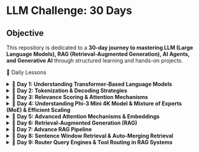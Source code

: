 # LLM Challenge: 30 Days

## **Objective**
This repository is dedicated to a **30-day journey to mastering LLM (Large Language Models), RAG (Retrieval-Augmented Generation), AI Agents, and Generative AI** through structured learning and hands-on projects.


📅 Daily Lessons
<details> <summary>📖 <strong>Day 1: Understanding Transformer-Based Language Models</strong></summary>

### **Understanding Transformer-Based Language Models**

#### **1. Introduction to Transformers**  
Transformer models have transformed natural language processing (NLP) by introducing a parallelizable and highly efficient approach to text processing. Introduced in the groundbreaking paper *"Attention is All You Need"*, the Transformer architecture eliminates the sequential dependencies of recurrent neural networks (RNNs) and long short-term memory (LSTM) models, leading to significant improvements in training efficiency and model performance.

---

#### **2. Transformer Architecture**  
The Transformer consists of two main components:  

- **Encoder:** Processes input text by capturing relationships between words using self-attention and feed-forward neural networks.
- **Decoder:** Generates output predictions by attending to both previously generated tokens and encoder outputs.

This structure is particularly effective in tasks such as **machine translation**, **text summarization**, and **question answering**.

---

#### **3. Self-Attention Mechanism**  
A key feature of the Transformer model is **self-attention**, which enables the model to weigh the importance of different words within a sentence. Unlike traditional sequential models, self-attention allows the model to process all words simultaneously, capturing long-range dependencies and contextual relationships efficiently.  

- **Masked Self-Attention:** Used in generative models like GPT to ensure causality by restricting attention to previous tokens only.

This mechanism allows the model to **prioritize words that contribute most to meaning**, significantly improving contextual understanding.

---

#### **4. BERT: A Representation Model**  
BERT (*Bidirectional Encoder Representations from Transformers*) is an encoder-based model designed for **language understanding tasks**.  

##### **Key Features of BERT:**  
- **Bidirectional Attention:** Considers both past and future words in a sentence, leading to deeper contextual word embeddings.
- **Masked Language Modeling (MLM):** Trains the model by randomly masking words in a sentence and predicting them.
- **Fine-Tuning for Specific Tasks:** After pre-training on large datasets, BERT can be fine-tuned for **text classification, named entity recognition (NER), question answering**, and **sentiment analysis**.

BERT is highly effective for extracting meaning from text and understanding word relationships.

---

#### **5. GPT: A Generative Model**  
GPT (*Generative Pre-trained Transformer*) is a **decoder-only** model optimized for text generation.  

##### **Key Features of GPT:**  
- **Autoregressive Learning:** Predicts the next word in a sequence based on previous words.
- **Masked Self-Attention:** Ensures that the model does not "see" future tokens when generating text.
- **Fluent and Coherent Output:** Excels in applications such as **chatbots, text completion, and creative writing**.

While BERT is designed for understanding text, GPT is more suited for **generating human-like responses**.

---

#### **6. Comparison: BERT vs. GPT**  

| Feature | BERT | GPT |
|---------|------|-----|
| Architecture | Encoder-based | Decoder-based |
| Attention | Bidirectional | Unidirectional |
| Training Objective | Masked Language Modeling (MLM) | Autoregressive Text Generation |
| Use Cases | Text classification, NER, question answering | Chatbots, text generation, creative writing |

BERT is better for **extracting information**, while GPT is better for **generating new content**.

---

#### **7. Transformer-Based Language Models: Open-Source vs. Proprietary**  
The NLP space is now divided between **proprietary** and **open-source** language models.  

##### **Proprietary Models (Closed-Source):**  
- **GPT-4** *(OpenAI)*  
- **Gemini** *(Google DeepMind)*  
- **Claude 2** *(Anthropic)*  

These models are state-of-the-art but **restricted in access and control**.

##### **Open-Source Models:**  
- **Llama 2** *(Meta)*  
- **Falcon** *(Technology Innovation Institute)*  
- **Mistral** *(Mistral AI)*  

Open-source models provide **flexibility, transparency, and customization**, making them suitable for research and enterprise applications.

---

#### **8. Conclusion: The Future of Transformers**  
Transformer models have revolutionized NLP by making **language understanding and generation more powerful than ever**. With their **self-attention mechanisms** and **scalability**, they are widely used in applications such as **machine translation, text summarization, search engines, and AI chatbots**.  

As **new models continue to emerge**, the distinction between **representation models (BERT)** and **generative models (GPT)** remains crucial for selecting the right tool for each NLP task.
</details>


<details> <summary>📖 <strong>Day 2: Tokenization & Decoding Strategies</strong></summary>


### **Tokenization and Representation**  
Tokenization is a critical step where input text is broken into smaller units, such as words, subwords, or characters. These tokens are mapped to numerical representations using an embedding matrix. The model's tokenizer maintains a predefined vocabulary, assigning each token a unique ID. The embeddings capture semantic relationships between words, which help the model understand context.

---

### **Transformer Processing – Parallelization vs. Sequential Generation**  
Unlike traditional RNNs, transformers process all input tokens simultaneously in parallel, leveraging self-attention mechanisms to weigh relationships between words. This parallelization allows for highly efficient training and inference. However, during text generation, transformers generate tokens sequentially, producing one token at a time while considering previously generated ones.

---

### **Decoding Strategies – Greedy Decoding vs. Temperature Sampling**  
The decoding process determines how the model selects the next token in a sequence. Two primary methods were discussed:  

- **Greedy Decoding (Temperature = 0):** At each step, the model picks the token with the highest probability. This results in deterministic outputs but may lack diversity.  
- **Temperature Sampling (Temperature > 0):** When temperature is greater than zero, the probability distribution is adjusted to introduce variability. A higher temperature makes the output more diverse and creative, while a lower temperature makes it more deterministic.  
- **Top-k and Top-p Sampling:** These techniques dynamically filter the token selection process by limiting the vocabulary to the most probable tokens (top-k) or adjusting the probability mass threshold (top-p or nucleus sampling).  

The choice of decoding strategy significantly impacts the fluency and creativity of generated text.

---

### **KV Caching – Optimizing Inference for Sequential Generation**  
During text generation, transformers generate tokens one by one in an autoregressive manner. To improve efficiency, **KV (Key-Value) Caching** is used to store previously computed hidden states (key-value pairs). Instead of recomputing the self-attention mechanism from scratch for each new token, the model reuses stored computations. This reduces redundant operations and speeds up inference, especially for long sequences.

---

### **Inference Pipeline and Cached Computation**  
When processing input prompts, LLMs follow a structured inference pipeline:
1. **Tokenization:** The prompt is split into tokens and mapped to numerical embeddings.
2. **Transformer Block Computation:** The model applies self-attention and feed-forward networks to process the input.
3. **Sequential Token Generation:** In autoregressive models, the next token is generated one by one based on previous outputs.
4. **KV Caching Implementation:** Previously computed attention keys and values are stored and reused to speed up processing.
5. **Decoding Strategy Application:** The model selects the most probable token based on the chosen decoding strategy (greedy, temperature-based, top-k, etc.).
6. **Final Output Assembly:** The generated tokens are combined to produce coherent text.

---

### **Application of LLMs in Text Generation**  
The practical applications of these techniques span various domains, including:
- Automated content generation (emails, reports, chat responses)
- Text summarization
- Language translation
- Conversational AI
- Code generation and completion  

# Transformer Concepts
## Key Components of Transformers

### Tokenization and Embeddings
Before passing input into a transformer model, text is tokenized and converted into numerical representations called **embeddings**. The tokenizer holds a vocabulary of tokens, mapping each to a unique token ID. The embedding layer then converts these IDs into high-dimensional vector representations.

Example of tokenization:
```python
from transformers import AutoTokenizer

tokenizer = AutoTokenizer.from_pretrained("bert-base-uncased")
tokens = tokenizer.tokenize("The Shawshank Redemption")
print(tokens)  # ['the', 'shawshank', 'redemption']
```

### Self-Attention Mechanism
Self-attention allows the model to weigh the importance of different words in a sentence relative to each other. It computes three vectors:
- **Query (Q)**: Represents the current token
- **Key (K)**: Represents the context for attention
- **Value (V)**: Holds the information to be passed forward

The attention score is calculated using:
```
Attention(Q, K, V) = softmax( (QK^T) / sqrt(d_k) ) V
```
where **d_k** is the dimension of key vectors, preventing overly large values.

### Feed-Forward Neural Networks (FFNN)
After self-attention, each token embedding passes through a fully connected feed-forward network (FFNN). The transformation can be described as:
```
FFN(x) = max(0, xW1 + b1) W2 + b2
```
where **W1, W2** are weight matrices, and **b1, b2** are biases.

### Multi-Head Attention
Instead of a single attention mechanism, transformers use multiple attention heads to capture different contextual meanings. The outputs of multiple attention heads are concatenated and linearly transformed.

## Decoding Strategies for Text Generation
When generating text, models use different decoding strategies:

### Greedy Decoding
Selects the token with the highest probability at each step.
```python
def greedy_decoding(model, input_ids):
    output = model.generate(input_ids, max_length=50)
    return output
```
### Temperature Sampling
Controls randomness in sampling, with higher values making the output more creative.
```
P(t) = exp(logit_t / temperature) / sum(exp(logit_i / temperature))
```
where **temperature > 1** increases randomness, and **temperature = 0** is deterministic (greedy decoding).

### Top-K and Top-P Sampling (Nucleus Sampling)
- **Top-K** restricts choices to the top K most probable tokens.
- **Top-P (Nucleus Sampling)** selects from the smallest set of tokens whose probabilities sum to a threshold p.

```python
def nucleus_sampling(model, input_ids, top_p=0.9):
    output = model.generate(input_ids, do_sample=True, top_p=top_p, max_length=50)
    return output
```

## KV (Key-Value) Caching for Efficient Decoding
When generating long sequences, transformers use **KV caching** to store previous key and value vectors, reducing redundant computation and speeding up inference.

## Example: Using a Transformer Model
Here’s an example using Hugging Face’s transformers library to generate text with GPT-2:
```python
from transformers import AutoModelForCausalLM, AutoTokenizer

tokenizer = AutoTokenizer.from_pretrained("gpt2")
model = AutoModelForCausalLM.from_pretrained("gpt2")

input_text = "The future of AI is"
input_ids = tokenizer.encode(input_text, return_tensors="pt")

output = model.generate(input_ids, max_length=50, temperature=0.7, top_p=0.9)
print(tokenizer.decode(output[0], skip_special_tokens=True))
```

## Coreference Resolution
Coreference resolution helps models identify when different words refer to the same entity in a text. For example:
"John went to the store. He bought milk."
The model should recognize that "He" refers to "John."
</details>


<details> <summary>📖 <strong>Day 3: Relevance Scoring & Attention Mechanisms</strong></summary>

### **Relevance Scoring and Combining Information in Self-Attention**

In self-attention mechanisms, **relevance scoring** determines how much focus a token should give to other tokens in a sequence. This is achieved using the **Scaled Dot-Product Attention** formula:

```
Attention(Q, K, V) = softmax((Q * K^T) / sqrt(d_k)) * V
```

where:
- **Q (Query):** The token looking for relevant information.
- **K (Key):** Other tokens being compared.
- **V (Value):** The actual information retrieved.
- **d_k:** A scaling factor.

#### **Step 1: Relevance Scoring**
Each token computes its relevance to all other tokens using **dot-product similarity** between Q and K. Higher dot-product values indicate stronger relationships. The softmax function normalizes these scores.

##### **Example**
Consider the sentence:

```
The cat sat on the mat because it was tired.
```

To resolve **"it"**, the model needs to decide whether it refers to **"the cat"** or **"the mat"**. Using relevance scoring, the self-attention mechanism assigns **higher weights** to **"the cat"** based on context.

#### **Step 2: Combining Information**
Once scores are computed, they are used to weight the corresponding **V** values. The output is a weighted sum of all tokens.

##### **Python Example**
```python
import numpy as np

Q = np.array([[1, 0.5]])  # Query token
K = np.array([[1, 0.5], [0.3, 0.8]])  # Key tokens
V = np.array([[0.2, 0.7], [0.6, 0.1]])  # Value tokens

# Compute dot-product similarity
scores = np.dot(Q, K.T)

# Apply softmax to get attention weights
attention_weights = np.exp(scores) / np.sum(np.exp(scores), axis=1, keepdims=True)

# Compute final output
output = np.dot(attention_weights, V)

print("Relevance Scores:\n", scores)
print("Attention Weights:\n", attention_weights)
print("Final Combined Representation:\n", output)
```

#### **Metaphor**
Imagine you are in a meeting, and multiple people are speaking. Your brain **scores** each speaker based on relevance—your boss’s words may have more weight than casual comments. You then **combine** this information, prioritizing important insights while still considering others.

This **dynamic weighting mechanism** is crucial for:
- **Long-range dependencies** (capturing relationships between distant words).
- **Coreference resolution** (linking pronouns to the correct entity).
- **Contextual understanding** (refining meaning based on the full sentence).
Here is a structured summary of the latest images focusing on key concepts relevant to Transformers and Large Language Models:

---

# **Advanced Attention Mechanisms in Transformers**

## **1. Self-Attention Mechanism Breakdown**
### **Query, Key, and Value Projections**
- Each input token is transformed into three distinct vectors:
  - **Query (Q):** Represents what the token is looking for in the sequence.
  - **Key (K):** Represents the content of each token in the sequence.
  - **Value (V):** Contains the actual information associated with each token.
- These projections are performed using learned weight matrices.

### **Computing Attention Scores**
- The attention mechanism calculates **relevance scores** between the **query** of the current token and the **keys** of all other tokens.
- The dot product between `Query` and `Key` matrices determines these scores.
- A **softmax operation** normalizes the scores into probabilities.

### **Weighted Sum of Values**
- The computed attention scores are used to weight the **Value** matrix.
- The output is an enriched representation of the token, integrating contextual information from relevant tokens in the sequence.

---

## **2. Multi-Head Self-Attention**
- Instead of a single attention mechanism, multiple attention heads operate in parallel.
- Each head captures different relationships in the data.
- The outputs of all heads are combined into a single representation.
- This enables the model to consider multiple perspectives at once.

---

## **3. Grouped Attention Mechanism**
- Introduces `n_groups` and `n_attention_heads`, where attention heads are grouped to improve efficiency.
- Each group processes a subset of keys and values, reducing computational cost.

---

## **4. Sparse Attention for Efficiency**
- Standard Transformers apply **global autoregressive self-attention**, meaning each token attends to all previous tokens.
- **Sparse Attention** reduces complexity by restricting attention to a limited number of past tokens.
  - **Strided Sparse Attention:** Looks at every nth token.
  - **Fixed Sparse Attention:** Attends to a fixed number of past tokens.

---

## **5. Token-Level Masking and Attention**
- A token can only pay attention to previous tokens, ensuring autoregressive behavior.
- Illustrated by an upper triangular matrix, where a token at position `t` can only attend to tokens `{1, 2, ..., t}`.

---

## **6. Ring Attention for Scaling Context Length**
- Traditional attention mechanisms are limited by **GPU memory constraints**.
- **Ring Attention** distributes queries, keys, and values across multiple GPUs to extend the effective context length.
- This approach enables near **infinite context window** processing.

---

## **7. Transformer Model Architecture Insights**
- Model configurations include:
  - **Layers (Depth)**
  - **Hidden Dimension**
  - **Feed-Forward Network (FFN) Dimension**
  - **Attention Heads**
  - **Key/Value Heads**
  - **Vocabulary Size**
  - **Activation Function (e.g., SwiGLU)**
  - **Position Encoding (e.g., RoPE - Rotary Position Embeddings)**

---

This summary covers **key attention optimizations**, **multi-head attention**, **sparse computation techniques**, and **scalability solutions** that improve Transformer efficiency. It provides an **intuitive understanding of attention mechanisms** while also linking to **GPU memory optimizations and large-scale context handling**.

</details>

<details> <summary>📖 <strong>Day 4: Understanding Phi-3 Mini 4K Model & Mixture of Experts (MoE) & Efficient Scaling </strong></summary>

---
## **Understanding the Transformer Architecture using Phi-3 Mini 4K Instruct**
This lesson explores the **decoder-only transformer architecture** by using `microsoft/Phi-3-mini-4k-instruct`. The focus is on:
- Loading a transformer model
- Tokenizing and generating text
- Understanding transformer block outputs
- Analyzing the vocabulary and embedding sizes
- Exploring how the model predicts tokens

---

## **1. Setup**
We start by installing the necessary libraries, but in this case, they are pre-installed.

```python
# !pip install transformers>=4.41.2 accelerate>=0.31.0
import warnings
warnings.filterwarnings('ignore')
```
- `transformers`: For working with pre-trained transformer models.
- `accelerate`: Optimizes execution, especially useful for large models.

---

## **2. Loading the Model and Tokenizer**
The Phi-3 Mini model is a **causal language model (CLM)**, meaning it predicts the next token based on previous ones.

```python
from transformers import AutoModelForCausalLM, AutoTokenizer, pipeline

# Load model and tokenizer
tokenizer = AutoTokenizer.from_pretrained("../models/microsoft/Phi-3-mini-4k-instruct")

model = AutoModelForCausalLM.from_pretrained(
    "../models/microsoft/Phi-3-mini-4k-instruct",
    device_map="cpu",
    torch_dtype="auto",
    trust_remote_code=True,
)
```
- `AutoModelForCausalLM`: Loads a decoder-only model.
- `AutoTokenizer`: Processes text input into tokenized format.

⚠️ **Warning:** The model may give a **flash-attention** warning, but since this setup does not use GPUs, it can be ignored.

---

## **3. Creating a Text Generation Pipeline**
A pipeline abstracts model interaction, simplifying tokenization and inference.

```python
generator = pipeline(
    "text-generation",
    model=model,
    tokenizer=tokenizer,
    return_full_text=False,  # Do not include the prompt in the output
    max_new_tokens=50,  # Generate up to 50 new tokens
    do_sample=False,  # Deterministic output (no randomness)
)
```

### **Generating a Text Response**
```python
prompt = "Write an email apologizing to Sarah for the tragic gardening mishap. Explain how it happened."

output = generator(prompt)
print(output[0]['generated_text'])
```

- `do_sample=False`: Ensures deterministic output.
- `max_new_tokens=50`: Limits response length.

⏳ **Note:** Running on CPU, inference may take **~2 minutes**.

---

## **4. Exploring the Model’s Architecture**
You can inspect the model's internal structure.

```python
print(model)
```
**Key Model Parameters:**
- **Vocabulary Size:** 32,064 tokens
- **Embedding Size:** 3,072-dimensional vectors
- **Transformer Blocks (Layers):** 32

To inspect embedding layers:

```python
model.model.embed_tokens
```
To print the transformer block stack:

```python
model.model
```
To access a specific transformer block:

```python
model.model.layers[0]
```

---

## **5. Generating a Single Token**
Each token in the text is generated one by one.

```python
prompt = "The capital of France is"
input_ids = tokenizer(prompt, return_tensors="pt").input_ids
print(input_ids)
```
### **Extracting Transformer Outputs**
The transformer block outputs a **3072-dimensional vector** for each token.

```python
model_output = model.model(input_ids)
print(model_output[0].shape)  # Output shape: (batch_size, num_tokens, embedding_size)
```
- `batch_size = 1` (since we have one prompt)
- `num_tokens = 5` (words in the prompt)
- `embedding_size = 3072` (each token has a 3072-dimensional representation)

### **Predicting the Next Token**
We now extract logits from the **LM Head**.

```python
lm_head_output = model.lm_head(model_output[0])
print(lm_head_output.shape)  # Output shape: (batch_size, num_tokens, vocab_size)
```
- Each token is mapped to a **32,064-dimensional probability distribution**.
- The last token's prediction is extracted:

```python
token_id = lm_head_output[0, -1].argmax(-1)
print(token_id)
```

Finally, **decoding the predicted token**:

```python
print(tokenizer.decode(token_id))
```

---

## **6. Summary of Model Components**
| Component               | Description |
|------------------------|-------------|
| **Query, Key, Value** | Used in self-attention to compute token relationships |
| **Transformer Blocks** | Process input tokens iteratively |
| **Embedding Layer** | Maps tokens to dense numerical representations |
| **LM Head** | Predicts the next token from learned distributions |
| **Autoregressive Attention** | Ensures each token only attends to previous tokens |

---

This summary provides a **concise overview of Phi-3 Mini’s architecture**, focusing on **self-attention, token prediction, and model structure**.

### **Transformer Decoder Evolution (2017 vs. 2024)**

#### **2017 Transformer Decoder (Original Transformer)**
- **Positional Encoding:** Injects position information into token embeddings.
- **Self-Attention:** Attends to all previous tokens to generate the next token.
- **Add & Normalize:** Normalization layer to stabilize training.
- **Feedforward Layer:** Processes information in a dense neural network.
- **Second Add & Normalize:** Another normalization step before output.

#### **2024 Transformer Decoder (Modern Enhancements)**
- **RMSNorm Instead of LayerNorm:** Reduces computational complexity.
- **Grouped Query Attention (GQA):** Improves efficiency by grouping queries.
- **Rotary Embeddings (RoPE):** Enhances positional encoding for longer contexts.
- **More Efficient Normalization & Attention Mechanisms:** Leads to better scaling.

### **Efficient Training Data Packing Explained**
#### **1. Inefficient Training Data Organization**
- In a **naïve approach**, each document is stored in a batch separately.
- If a document is shorter than the maximum allowed sequence length, **padding tokens** (empty spaces) are added to fill the remaining space.
- **Problem:** This wastes valuable context space because a large part of the model’s attention is spent on padding instead of useful information.

#### **2. Optimized Training Data Packing**
- Instead of keeping each document separate and adding padding, **documents are packed together** in a more compact way.
- A special **separator token (`Sep`)** is used between documents to mark boundaries.
- **Benefit:** This approach minimizes the number of padding tokens, making full use of the available context size and improving training efficiency.

##### **Example:**
- **Inefficient Approach:**
  ```
  [Document 1] [Padding] [Padding]
  [Document 2] [Padding] [Padding]
  ```
- **Optimized Packing:**
  ```
  [Document 1] [Sep] [Document 2] [Sep] [Document 3] [Padding]
  ```

- This means the model can process **more meaningful data per batch**, increasing training speed and efficiency.

---

### **Mixture of Experts (MoE) Explained**
#### **1. Concept**
- MoE is a technique that **divides a large model into multiple sub-models**, called **experts**.
- Instead of using **one massive model** for every input, MoE **dynamically selects a few specialized experts** to handle each input.
- This makes training and inference more **efficient and scalable**.

#### **2. Router Mechanism**
- A **router** decides which expert (or set of experts) should process the input.
- Not all experts are used for every input; only a **subset of experts** is activated at any time.
- **Benefit:** This reduces the computational cost since the model does not need to process everything through a single massive network.

##### **Example:**
- Imagine you have **four experts**, each trained on different aspects of language:
  - **Expert 1:** Good at technical writing
  - **Expert 2:** Good at creative writing
  - **Expert 3:** Good at coding-related text
  - **Expert 4:** Good at summarization

- If the input is **"Write a summary of this article"**, the router might **activate Expert 4** instead of all experts, optimizing performance.

#### **3. Layer-wise Expert Selection**
- MoE doesn’t just choose an expert once. At **each layer** of the model, the router picks the best expert dynamically.
- This means different layers might **activate different experts** depending on the complexity of the input.
- **Benefit:** The model becomes **more flexible** and **scales better** with large datasets.

##### **Comparison with Standard Models**
| Traditional Model | MoE Model |
|------------------|----------|
| Single model processes all inputs | Different experts process different inputs |
| High computational cost | Efficient, since only a subset of experts is used |
| Slower training and inference | Faster due to selective computation |

---

### **Key Takeaways**
- **Efficient Data Packing** minimizes padding and maximizes context usage.
- **Mixture of Experts (MoE)** improves efficiency by using specialized experts dynamically, reducing computation.
Here's a well-structured English explanation for your GitHub README:  

---

# **Mixture of Experts (MoE) in Large Language Models (LLMs)**  

## **1. What is Mixture of Experts (MoE)?**  
Mixture of Experts (MoE) is a technique that enhances the efficiency and scalability of **Large Language Models (LLMs)** by dynamically selecting a subset of specialized sub-models (experts) for processing each input. Unlike dense neural networks, which activate all parameters for every input, MoE models use only a small fraction of their total parameters at any given time.  

## **2. How Does MoE Work?**  
MoE models incorporate a **Router**, which decides which expert(s) should process an incoming input. This routing happens **at every layer**, meaning that each layer can dynamically choose different experts based on the input.  

### **Routing Mechanism**  
- The **Router** assigns weights to each expert, determining how much an input should be processed by each one.  
- Typically, **only the top-k experts** (e.g., top-1 or top-2) are activated per input, while the rest remain idle.  
- This selective activation allows the model to scale efficiently while reducing computation costs.  

## **3. MoE vs. Dense Neural Networks**  
| Feature | Dense Neural Network | Mixture of Experts (MoE) |  
|---------|----------------------|--------------------------|  
| **Parameter Utilization** | Uses all parameters for every input | Uses only selected experts per input |  
| **Computational Efficiency** | High computational cost | More efficient due to selective activation |  
| **Scalability** | Limited scalability | Easily scales with more experts |  

## **4. Sparse Parameters: Loading vs. Inference**  
One of the key advantages of MoE models is their **sparse parameter activation**, which affects both model loading and inference:  

### **Loading Model (Training Phase)**
- All experts are loaded into memory (high VRAM usage).  
- The full model, including embeddings, attention layers, and the router, must be stored.  
- Large MoE models, such as **Mixtral 8×7B**, require **46.7 billion parameters** to be loaded.  

### **Inference Time (Execution)**
- Only a subset of experts is activated per input, reducing VRAM requirements.  
- This enables efficient inference while maintaining high performance.  
- For example, instead of using **all 46.7B parameters**, an MoE model may only activate **11.2B parameters** per inference step.  

## **5. Overfitting Issues in MoE**  
While MoE models offer advantages in efficiency and scalability, they also pose some challenges:  
- **Overfitting Risk:** Since individual experts specialize in certain inputs, they may become too tuned to specific data distributions, leading to overfitting.  
- **Mitigation Strategies:** Techniques like **Dropout, Regularization, and Expert Balancing** are used to prevent experts from becoming too specialized.  

## **6. Mixtral: A Case Study of MoE in LLMs**  
**Mixtral 8×7B**, an MoE-based model, consists of 8 different **expert** modules, each with 7B parameters.  
- It uses **top-2 routing**, meaning that only 2 out of the 8 experts are activated for each input.  
- Unlike traditional Transformer models, **MoE layers do not interfere with the attention mechanism**, making them flexible and adaptable.  

## **7. Pros & Cons of MoE Models**  
### ✅ **Pros**  
- **Low VRAM usage during inference**  
- **High performance with efficient scaling**  
- **Flexible architecture for diverse tasks**  

### ❌ **Cons**  
- **High VRAM requirements for model loading**  
- **Higher risk of overfitting due to expert specialization**  
- **More complex architecture compared to dense models**  

## **8. Conclusion**  
Mixture of Experts (MoE) provides an efficient and scalable approach for training massive LLMs, balancing computational efficiency with model performance. By dynamically routing inputs to specialized experts, MoE models achieve high efficiency while keeping VRAM usage low during inference. However, they come with added complexity and potential overfitting risks, requiring careful optimization.  
</details>

<details> <summary>📖 <strong>Day 5: Advanced Attention Mechanisms & Embeddings</strong></summary>

## **1. Self-Attention Mechanism Explained with Database Terminology**  
Self-attention is the core mechanism that enables **Transformers** to understand relationships between tokens in a sequence. It determines how much focus each token should give to every other token in the input.

### **Self-Attention in Database Terms**  
Think of self-attention as querying a **relational database** where:
- **Query (Q)** → Represents what a token wants to know.
- **Key (K)** → Represents the attributes of all tokens.
- **Value (V)** → Represents the actual stored information.

When retrieving data from a database:
1. **Query (Q)** is like an SQL search request.
2. **Key (K)** fields define which columns are used for the lookup.
3. **Value (V)** fields return the relevant data.

The similarity between **Q and K** determines how much of the **V information** should be retrieved.

### **Self-Attention Formula**
The attention scores are computed using **scaled dot-product attention**:

\[
\text{Attention}(Q, K, V) = \text{softmax} \left( \frac{QK^T}{\sqrt{d_k}} \right) V
\]

- **\( QK^T \)** → Measures similarity between query and key.
- **\( \sqrt{d_k} \)** → Normalization to prevent exploding gradients.
- **softmax** → Converts scores into probability weights.

---

## **2. Masked Self-Attention vs. Regular Self-Attention**
- **Self-Attention**: Each token can attend to **all tokens**, including future ones.
- **Masked Self-Attention**: Used in **autoregressive models (GPT)** to **prevent tokens from seeing future tokens** during training.

In masked attention, the upper triangular part of the attention matrix is filled with **-∞**, ensuring that future tokens do not influence the current token’s output.

---

## **3. Word Embeddings vs. Context-Aware Embeddings**
### **What Are Word Embeddings?**
Word embeddings represent words as **high-dimensional vectors** that capture semantic meaning. For example:
- "great" → `[3.2, 1.1, -0.5, 0.7]`
- "bad" → `[-2.3, -1.5, 0.8, -0.6]`

Each value represents a dimension in a learned **semantic space**.

However, **static word embeddings (Word2Vec, GloVe)** have a major limitation:  
- **"Bank" (river bank) vs. "Bank" (financial institution)** → Both have the same vector representation.

### **Context-Aware Embeddings**
Context-aware embeddings (BERT, GPT) **generate different embeddings for the same word** based on surrounding context.

Example:  
- "I deposited money in the **bank**." → `[3.2, 0.5, -1.3]`
- "The river **bank** was flooded." → `[1.2, 2.1, -0.7]`

These embeddings are dynamically computed by the model, making them **far superior** for NLP tasks.

---

## **4. Sentence Embeddings vs. Word Embeddings**
While word embeddings focus on **individual words**, **sentence embeddings** capture the overall meaning of a sentence.

### **Why Sentence Embeddings Are More Meaningful?**
- They provide a **higher-level abstraction** of meaning.
- They enable **semantic search** and **sentence similarity** tasks.
- Models like **SBERT (Sentence-BERT)** produce **fixed-length embeddings**, making them useful for retrieval-based applications.

### **How Are Sentence Embeddings Computed?**
1. **Average Word Embeddings**: Simple but loses syntactic structure.
2. **Pooling Methods (Max, Mean, CLS Token)**: Extracts important features.
3. **Transformer-based models (SBERT, T5, USE)**: Generate **context-rich, task-specific embeddings**.

Example: Computing sentence embeddings using SBERT:
```python
from sentence_transformers import SentenceTransformer

model = SentenceTransformer('all-MiniLM-L6-v2')
sentences = ["I love AI.", "AI is transforming the world."]
embeddings = model.encode(sentences)

print(embeddings.shape)  # Output: (2, 384) - 2 sentences, each with a 384-dimension embedding
```

---

## **5. Multi-Modal Embeddings**
Multi-modal embeddings extend the concept beyond text and incorporate **vision, speech, and other modalities**.

- **Text-Image Models (CLIP)**: Embeds text and images into a **shared semantic space**.
- **Audio-Text Models (Whisper, HuBERT)**: Maps speech and text embeddings to a common space.
- **Vision-Language Models (Flamingo, BLIP-2)**: Jointly learns representations of text and images.

Example: Using **CLIP** to encode both an image and text:
```python
from transformers import CLIPProcessor, CLIPModel
from PIL import Image

model = CLIPModel.from_pretrained("openai/clip-vit-base-patch32")
processor = CLIPProcessor.from_pretrained("openai/clip-vit-base-patch32")

image = Image.open("cat.jpg")
text = ["a photo of a cat", "a photo of a dog"]

inputs = processor(text=text, images=image, return_tensors="pt")
outputs = model(**inputs)

print(outputs.logits_per_text)  # Higher score means better match
```

---

## **6. Transformer Architectures: Encoder-Only, Decoder-Only, Encoder-Decoder**
| Model Type | Description | Example Models | Use Cases |
|------------|------------|---------------|-----------|
| **Encoder-Only** | Processes input holistically, bidirectional attention. | BERT, RoBERTa | Text classification, NER, Sentiment Analysis |
| **Decoder-Only** | Predicts next tokens sequentially, autoregressive. | GPT, LLaMA | Text generation, Chatbots |
| **Encoder-Decoder** | Converts input to latent representation before generating output. | T5, BART, mT5 | Machine Translation, Summarization |

### **Example: Encoder-Decoder Model for Prompt-Based Learning**
Encoder-Decoder models (T5, BART) are often used in **Autoregressive Prompt Learning**.

Example using **T5 for text summarization**:
```python
from transformers import T5ForConditionalGeneration, T5Tokenizer

tokenizer = T5Tokenizer.from_pretrained("t5-small")
model = T5ForConditionalGeneration.from_pretrained("t5-small")

input_text = "summarize: The meeting was held to discuss the recent advancements in AI..."
input_ids = tokenizer(input_text, return_tensors="pt").input_ids

summary_ids = model.generate(input_ids, max_length=50)
print(tokenizer.decode(summary_ids[0], skip_special_tokens=True))
```

---

## **7. Multi-Head Attention (MHA)**
Multi-Head Attention (MHA) allows the model to **attend to different parts of a sequence simultaneously**.

Each attention **head** has its own set of **Q, K, V matrices**, enabling the model to focus on different aspects of the input.

### **Multi-Head Attention Formula**
\[
\text{MultiHead}(Q, K, V) = \text{Concat}(\text{head}_1, ..., \text{head}_h) W^O
\]

Each attention head is computed as:
\[
\text{head}_i = \text{Attention}(Q W_i^Q, K W_i^K, V W_i^V)
\]

Where:
- **\( W_i^Q, W_i^K, W_i^V \)** → Separate weight matrices for each head.
- **\( W^O \)** → Output projection matrix.

---

## **8. Summary: Why These Concepts Matter**
- **Self-Attention** enables **contextual understanding** in Transformers.
- **Masked Self-Attention** ensures **causal generation** in GPT models.
- **Contextual Embeddings** make models better at understanding language nuances.
- **Sentence Embeddings** are more useful for tasks like **semantic search**.
- **Multi-Modal Embeddings** allow AI to learn across **text, image, and audio**.
- **Encoder-Decoder Models** power **translation & summarization**.
- **Multi-Head Attention** enhances the **expressive power** of Transformers.

</details>


<details> <summary>📖 <strong>Day 6: Retrieval-Augmented Generation (RAG)</strong></summary>

# **Day 6: Retrieval-Augmented Generation (RAG)**  

Retrieval-Augmented Generation (RAG) is a framework that enhances **Large Language Models (LLMs)** by integrating external knowledge retrieval into the text generation process. Instead of relying solely on pre-trained knowledge, **RAG queries an external document store (Vector Database or Index) and retrieves relevant chunks** before generating a response.  

---

## **1. Key Stages in RAG**
RAG consists of **three main stages**:  
1. **Ingestion:** Processing and indexing documents into a vector store.  
2. **Retrieval:** Searching for relevant information from indexed documents.  
3. **Synthesis:** Generating responses by combining retrieved information with an LLM.

---

## **2. RAG Workflow Overview**
### **Step 1: Document Ingestion & Chunking**  
Before a model can retrieve information, documents must be processed:
- **Splitting into Chunks**: Long documents are divided into smaller segments.
- **Embedding Creation**: Each chunk is converted into a numerical vector.
- **Indexing in a Vector Store**: These embeddings are stored in a **Vector Database**.

### **Step 2: Querying and Retrieval**  
When a user submits a query:
- The query is embedded and matched against stored document embeddings.
- The **Top-K most relevant** document chunks are retrieved.

### **Step 3: Response Generation (Synthesis)**
- Retrieved chunks are **fed into the LLM**.
- The LLM generates an answer based on both the **retrieved context and its own knowledge**.

---

## **3. RAG Pipeline: Code Implementation**
### **Document Chunking and Embedding**
First, we convert documents into chunks and store their vector representations.

```python
from llama_index import Document

# Create a single document by joining multiple sources
document = Document(text="\n\n".join([doc.text for doc in documents]))
```

### **Indexing Documents with VectorStore**
We use **LlamaIndex** and OpenAI to create an indexed vector database.

```python
from llama_index import VectorStoreIndex
from llama_index import ServiceContext
from llama_index.llms import OpenAI

# Define LLM model and embedding settings
llm = OpenAI(model="gpt-3.5-turbo", temperature=0.1)

service_context = ServiceContext.from_defaults(
    llm=llm, embed_model="local:BAAI/bge-small-en-v1.5"
)

# Create a vector store index from documents
index = VectorStoreIndex.from_documents([document], service_context=service_context)
```

### **Querying the Vector Index**
Once the index is built, we can retrieve relevant chunks:

```python
query_engine = index.as_query_engine()

response = query_engine.query(
    "What are steps to take when finding projects to build your experience?"
)
print(str(response))
```

This approach **retrieves** the most relevant document sections before passing them to the LLM for synthesis.

---

## **4. Vector Store Index vs. Vector Databases**
### **What is a Vector Store Index?**
A **Vector Store Index** (e.g., LlamaIndex) organizes and manages document embeddings efficiently.  
- Stores document **chunks and embeddings**.  
- Allows retrieval of the most relevant document parts.  
- Often used with in-memory storage for local applications.

### **What is a Vector Database?**
A **Vector Database** (e.g., Pinecone, Weaviate, FAISS) scales **document retrieval** for larger applications.  
- Designed for **high-performance** similarity search.
- Optimized for **millions of documents**.
- Enables **real-time retrieval with persistent storage**.

| Feature | Vector Store Index (LlamaIndex) | Vector Database (FAISS, Pinecone) |
|---------|--------------------------------|-----------------------------------|
| **Scope** | Small-scale, in-memory indexing | Large-scale, distributed storage |
| **Persistence** | Temporary (RAM) | Persistent storage |
| **Performance** | Slower for large datasets | Optimized for high-speed queries |
| **Use Case** | Prototyping, small apps | Production-level AI systems |

---

## **5. TruLens: Evaluation and Metrics**
Evaluating RAG responses is critical for **ensuring high-quality outputs**. **TruLens** provides a framework for evaluating:
- **Context Relevance:** Are retrieved documents aligned with the query?
- **Groundedness:** How well does the LLM rely on retrieved data rather than hallucinations?

### **Setting Up TruLens**
```python
from trulens_eval import Tru
tru = Tru()
tru.reset_database()
```

### **Recording Query Engine Results**
TruLens can track the behavior of RAG pipelines and log **retrieval quality**.

```python
from utils import get_prebuilt_trulens_recorder

tru_recorder = get_prebuilt_trulens_recorder(query_engine, app_id="Direct Query Engine")

with tru_recorder as recording:
    for question in eval_questions:
        response = query_engine.query(question)
```

### **Launching Evaluation Dashboard**
```python
records, feedback = tru.get_records_and_feedback(app_ids=[])

# Launch dashboard at http://localhost:8501/
tru.run_dashboard()
```
This allows for **visualizing retrieval effectiveness** and tuning RAG pipelines for optimal performance.

---

## **6. RAG Challenges & Optimizations**
### **Common Challenges**
- **Hallucination**: The LLM might generate **incorrect information** if retrieval fails.
- **Latency**: Searching large document stores can be slow.
- **Index Updates**: Documents must be re-embedded and re-indexed when modified.

### **Optimizations**
✅ **Hybrid Search (BM25 + Vectors):** Combines traditional keyword search with embeddings.  
✅ **Reranking Models:** Re-rank retrieved chunks for better relevance.  
✅ **Chunk Overlapping:** Ensures **context continuity** across chunked documents.  
✅ **Retrieval-Augmented Fine-Tuning:** Fine-tune models with custom retrieval strategies.

---

## **7. Conclusion**
Retrieval-Augmented Generation (RAG) significantly improves **LLM accuracy and contextual relevance** by integrating **external document search** before text generation. **TruLens metrics**, **LlamaIndex for vector storage**, and **efficient indexing techniques** enhance retrieval effectiveness, making RAG a powerful technique for **question answering, chatbots, and enterprise AI systems**.

</details>

<details> <summary> <strong>📖 Day 7: Advance RAG Pipeline </strong></summary>

### **1️⃣ Direct Queries**
Direct queries involve retrieving relevant **chunks** of text directly from the vector database or index without considering surrounding context.  

✅ **Pros:**  
- Fast retrieval since only the most relevant chunk is fetched.  
- Works well when documents are structured and information is self-contained.  

❌ **Cons:**  
- May miss crucial context if the information is spread across multiple sentences.  
- Short queries might return incomplete results.  

💡 **Use Case:** When the knowledge is atomic (e.g., **definitions, factual answers**).  

---

### **2️⃣ Sentence-Window Queries**
Instead of retrieving only the most relevant chunk, **sentence-window retrieval** expands the context by fetching additional sentences before and after the retrieved chunk.  

✅ **Pros:**  
- **Improves context awareness**, ensuring that responses are more accurate.  
- **Reduces hallucinations**, as the model has more surrounding information.  
- Works well for **explanatory answers** where full context is needed.  

❌ **Cons:**  
- Slower compared to direct queries (more text to process).  
- May include **irrelevant sentences**, which could introduce noise.  

💡 **Use Case:** When retrieving **summaries, multi-sentence explanations, or references** (e.g., research papers, legal texts).  

---

### **3️⃣ Auto-Merging Retrieval**
Auto-merging retrieval dynamically **combines multiple small chunks** into a larger **cohesive unit** before sending them to the LLM.  

✅ **Pros:**  
- Ensures that the response is based on a **wider** context.  
- Helps reduce **truncation issues** when dealing with short context windows.  
- Works well for **complex questions** requiring multiple sources of information.  

❌ **Cons:**  
- Increases computational overhead (merging takes processing time).  
- If **too many chunks** are merged, some irrelevant information might be included.  

💡 **Use Case:** When working with **multi-paragraph** answers, FAQs, or **document summarization**.  


### **4️⃣ Evaluating RAG Responses: Key Metrics**  
To assess the quality of a RAG-based system, we measure the response using three primary **evaluation metrics**:  

### **🔹 Answer Relevance**  
✅ Measures **how well the generated response answers the query**.  
✅ Checks if the **semantic meaning aligns with the intent** of the question.  

🔹 **Formula (Simplified):**  
```
Answer Relevance = Similarity(Query, Response)
```
🔹 **Example:**  
**Query:** *"What is the capital of France?"*  
**Response:** *"Paris is the capital of France."* ✅ **(High relevance)**  
**Response:** *"France is in Europe."* ❌ **(Low relevance - doesn't answer directly)**  

---

### **🔹 Context Relevance**  
✅ Measures whether the **retrieved document chunk is relevant** to the query.  
✅ If the retrieved context is off-topic, the model is forced to **hallucinate**.  

🔹 **Formula (Simplified):**  
```
Context Relevance = Similarity(Query, Retrieved Chunk)
```
🔹 **Example:**  
**Query:** *"Explain quantum entanglement."*  
**Retrieved Chunk:** *"Quantum entanglement describes a phenomenon in which..."* ✅ **(High relevance)**  
**Retrieved Chunk:** *"Newton's laws describe classical motion."* ❌ **(Low relevance - wrong context)**  

---

### **🔹 Groundedness**  
✅ Measures whether the **final response is based on the retrieved context** or if the model **hallucinates** information.  
✅ If the LLM generates content that **does not appear in the retrieved document**, **groundedness is low**.  

🔹 **Formula (Simplified):**  
```
Groundedness = Overlap(Response, Retrieved Context)
```
🔹 **Example:**  
**Retrieved Chunk:** *"The Eiffel Tower is in Paris."*  
**LLM Response:** *"The Eiffel Tower is in Paris, built in 1889."* ✅ **(High groundedness, as facts align)**  
**LLM Response:** *"The Eiffel Tower is in Berlin, built in 1900."* ❌ **(Low groundedness, incorrect facts)**  


</details>

<details> <summary>📖 <strong>Day 8: Sentence Window Retrieval & Auto-Merging Retrieval </strong></summary>

LLM tabanlı uygulamalarda bilgi alma (retrieval) sistemleri, modelin doğru, bağlamı kuvvetli ve uydurmadan uzak cevaplar verebilmesi için kritik öneme sahiptir. Bu dökümanda, LlamaIndex kütüphanesi kullanılarak uygulanan iki farklı retrieval yaklaşımını karşılaştıracağız:

- Sentence Window Retrieval
- Auto-Merging Retrieval

## Sentence Window Retrieval

### Amaç:
Belgeyi cümle cümle böler ve her cümleyi komşu cümlelerle birlikte bir pencere olarak temsil eder. Örneğin `window_size=3` ise her node 3 cümleden oluşur.

### Kurulum:

```python
from llama_index.node_parser import SentenceWindowNodeParser

node_parser = SentenceWindowNodeParser.from_defaults(
    window_size=3,
    window_metadata_key="window",
    original_text_metadata_key="original_text",
)
```

### Index Oluşturma:

```python
from llama_index import VectorStoreIndex, ServiceContext

sentence_context = ServiceContext.from_defaults(
    llm=llm,
    embed_model="local:BAAI/bge-small-en-v1.5",
    node_parser=node_parser,
)

sentence_index = VectorStoreIndex.from_documents(
    [document], service_context=sentence_context
)
```

### Query Engine:

```python
from llama_index.indices.postprocessor import (
    MetadataReplacementPostProcessor,
    SentenceTransformerRerank
)

postproc = MetadataReplacementPostProcessor(target_metadata_key="window")
rerank = SentenceTransformerRerank(top_n=2, model="BAAI/bge-reranker-base")

query_engine = sentence_index.as_query_engine(
    similarity_top_k=6,
    node_postprocessors=[postproc, rerank]
)
```

### Notlar:
- `window_size`: Bağlam için kaç cümlelik pencere kullanılacağını belirler.
- `MetadataReplacementPostProcessor`: Asıl cümle yerine pencereyi döndürmek için kullanılır.
- `Reranker`: Semantic benzerliğe göre en iyi n sonucu seçer.

## Auto-Merging Retrieval

### Amaç:
Belgeleri hiyerarşik parçalara ayırar ve sorguya en yakın node'lardan başlayarak bağlı oldukları üst paragrafları otomatik birleştirir. Bu sayede daha anlamlı ve bağlamı kuvvetli cevaplar elde edilir.

### Hierarchical Node Parsing:

```python
from llama_index.node_parser import HierarchicalNodeParser, get_leaf_nodes

node_parser = HierarchicalNodeParser.from_defaults(
    chunk_sizes=[2048, 512, 128]  # 3 seviyeli parçalama
)
nodes = node_parser.get_nodes_from_documents([document])
leaf_nodes = get_leaf_nodes(nodes)
```

### Index Oluşturma:

```python
from llama_index import StorageContext, VectorStoreIndex

storage_context = StorageContext.from_defaults()
storage_context.docstore.add_documents(nodes)

automerging_index = VectorStoreIndex(
    leaf_nodes, storage_context=storage_context, service_context=auto_merging_context
)
```

### Retriever + Query Engine:

```python
from llama_index.retrievers import AutoMergingRetriever
from llama_index.indices.postprocessor import SentenceTransformerRerank
from llama_index.query_engine import RetrieverQueryEngine

base_retriever = automerging_index.as_retriever(similarity_top_k=12)
retriever = AutoMergingRetriever(
    base_retriever,
    automerging_index.storage_context,
    verbose=True
)
rerank = SentenceTransformerRerank(top_n=6, model="BAAI/bge-reranker-base")

auto_merging_engine = RetrieverQueryEngine.from_args(
    retriever, node_postprocessors=[rerank]
)
```

### Notlar:
- `chunk_sizes`: Belgeyi büyy\u00fkten küçüğe parçalayarak bağlam yapısı oluşturur.
- `AutoMergingRetriever`: Leaf node'ların bağlı olduğu üst metinleri otomatik birleştirir.
- `Reranker`: Sıralamayı optimize eder.

## Farklar:

| Özellik | SentenceWindow | AutoMerging |
|----------|----------------|-------------|
| Bağlam | Komşu cümle pencere | Hiyerarşik metin yapısı |
| Esneklik | Sabit pencere | Dinamik birleştirme |
| Detay Derinliği | Orta | Yüksek |
| Uygulama Kolaylığı | Basit | Orta-zor |
| Performans | Daha hızlı | Daha bağlamı kuvvetli ama ağır |

## TruLens Metrikleri (Değerlendirme için)

| Metrik | Anlamı | Açıklama |
|--------|---------|------------|
| Answer Relevance | Soruyla ne kadar uyumlu | 1.0'a yaklaşması istenir |
| Context Relevance | Belgedeki doğru yerden mi | 1.0 olmalı |
| Groundedness | Gerçekten belgeye mi dayanıyor | 0.9 ve üstü iyi, < 0.7 hallucination riski |

</details>

<details> <summary>📖 <strong>Day 9: Router Query Engines & Tool Routing in RAG Systems</strong></summary>

### **1. Router Query Engine: Multi-Tool Dispatching**

Router Query Engine is a powerful mechanism in **LlamaIndex** that enables dynamic routing of user queries to the most relevant sub-system (e.g., summarization vs. retrieval).  

Instead of relying on a single index or query engine, it uses a **selector** (e.g., `LLMSingleSelector`) to determine the best tool to answer a given query.

#### ✅ **Example:**
- If the question is **“Summarize the document”**, the selector routes it to the **Summary Index**.
- If it’s **“What is mentioned about section X?”**, it uses the **Vector Index** for retrieval.

---

### **2. Summary Index vs Vector Index**
- `SummaryIndex`: Provides high-level, hierarchical document summarization.
- `VectorStoreIndex`: Retrieves fine-grained chunks using semantic similarity.

Each has its own query engine and is registered as a **QueryEngineTool**, with metadata describing when it should be used.

---

### **3. Selector Mechanisms**
- **LLM Selector**: Uses a language model to generate JSON for routing decision.
- **Pydantic Selector**: Uses OpenAI Function Calling to enforce schema and ensure structured outputs.

📌 These enable **multi-agent workflows**, helping LLMs intelligently choose between summarization, retrieval, or reasoning.

---

### **4. Combined Query Engine Flow**

The full pipeline:
```
User Query 
    ↓
RouterQueryEngine
    ↓
LLMSingleSelector or PydanticSelector
    ↓
Best-suited QueryEngineTool (e.g., summary or retrieval)
    ↓
Final Response
```

This ensures that **different tasks are handled by specialized subsystems**, improving accuracy and relevance.

---

### **5. Takeaways**
- Router engines enable **task-specific routing**, a key concept in advanced RAG pipelines.
- This design supports **scalability, modularity, and interpretability** in LLM-powered systems.
- Tool selection logic can be interpreted or audited, making the system **explainable** and **trustworthy**.

Elbette! Aşağıya, **Day 9**’un devamı niteliğinde olacak şekilde notlara eklemeler yapıyorum. Bu kısımda pratik kurulum, kod örneği ve kullanım detayları yer alıyor — böylece **RouterQueryEngine**’in nasıl çalıştığını uygulamalı olarak anlayabilirsin:

---

### **6. How to Implement a Router Query Engine**

You can combine multiple tools or query engines under a single **RouterQueryEngine**, which automatically delegates user queries to the best-suited tool.

#### ✅ **Step-by-step Setup Example:**

```python
from llama_index.core import VectorStoreIndex, SummaryIndex
from llama_index.core.tools import QueryEngineTool
from llama_index.selectors.llm_selectors import LLMSingleSelector
from llama_index.query_engine.router_query_engine import RouterQueryEngine
from llama_index.llms import OpenAI
```

---

#### 📘 **1. Build the Individual Engines**

```python
vector_index = VectorStoreIndex(nodes)
vector_engine = vector_index.as_query_engine(similarity_top_k=2)

summary_index = SummaryIndex(nodes)
summary_engine = summary_index.as_query_engine(response_mode="tree_summarize")
```

---

#### 🧰 **2. Wrap Engines as QueryEngineTools**

```python
vector_tool = QueryEngineTool.from_defaults(
    name="vector_tool",
    description="Useful for answering specific questions using retrieval",
    query_engine=vector_engine,
)

summary_tool = QueryEngineTool.from_defaults(
    name="summary_tool",
    description="Useful for summarizing the document",
    query_engine=summary_engine,
)
```

---

#### 🧠 **3. Initialize the Selector**

```python
llm = OpenAI(model="gpt-3.5-turbo", temperature=0)
selector = LLMSingleSelector.from_defaults(llm=llm)
```

---

#### 🔁 **4. Combine into a RouterQueryEngine**

```python
router_query_engine = RouterQueryEngine.from_defaults(
    selector=selector,
    query_engine_tools=[vector_tool, summary_tool],
    llm=llm
)
```

---

#### 💬 **5. Run a Query through the Router**

```python
response = router_query_engine.query("Summarize the document briefly.")
print(str(response))
```

Or try:

```python
response = router_query_engine.query("What does MetaGPT say about section 5?")
```

---

### ⚙️ **How It Works Under the Hood**

1. The `LLMSingleSelector` analyzes the user query.
2. Based on tool descriptions, it selects the most relevant tool.
3. The query is passed only to that tool’s engine.
4. Final response is returned, just as if the user directly called that engine.

---

### 🔍 **Debugging Tip**

You can set `verbose=True` in `RouterQueryEngine.from_defaults(...)` to **see which tool is chosen** and why.

```python
router_query_engine = RouterQueryEngine.from_defaults(
    selector=selector,
    query_engine_tools=[vector_tool, summary_tool],
    llm=llm,
    verbose=True
)
```

---

### 🧭 **Real-World Applications**

- Routing questions to **RAG**, **summarization**, **database**, or **calculation** tools
- Can be expanded with **LLM Agents**, **FunctionTools**, or **external APIs**
- Ideal for **multi-modal**, **multi-index**, or **multi-task** LLM pipelines

---

### ✅ **Key Concepts Recap**
| Component | Role |
|----------|------|
| `QueryEngineTool` | Wraps an individual engine and defines what it does |
| `LLMSingleSelector` | Chooses the best tool based on the user query |
| `RouterQueryEngine` | Central system that delegates user queries dynamically |

---


**Are you ready to join this journey?** 
 **Follow along and star the repo!**
